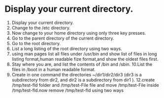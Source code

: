 # Display your current directory.
1. Display your current directory.
2. Change to the /etc directory.
3. Now change to your home directory using only three key presses.
4. Go to the parent directory of the current directory.
5. Go to the root directory.
7. List a long listing of the root directory using two ways.
8. using man pages list all files under /usr/bin and show list of files in long listing format,human readable fize format,and show the oldest files first.
9. Stay where you are, and list the contents of /bin and /sbin.
10.List the files in /boot in a human readable format.
11. Create in one command the directories ~/dir1/dir2/dir3 (dir3 is a subdirectory
from dir2, and dir2 is a subdirectory from dir1 ).
12.create /tmp/test-fld folder and /tmp/test-File file and move /tmp/test-File inside /tmp/test-fld.now remove /tmp/test-fld using two ways
